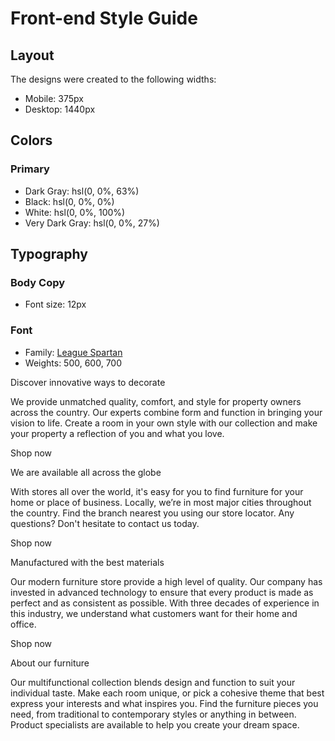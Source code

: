 # Front-end Style Guide

## Layout

The designs were created to the following widths:

- Mobile: 375px
- Desktop: 1440px

## Colors

### Primary

- Dark Gray: hsl(0, 0%, 63%)
- Black: hsl(0, 0%, 0%)
- White: hsl(0, 0%, 100%)
- Very Dark Gray: hsl(0, 0%, 27%)

## Typography

### Body Copy

- Font size: 12px

### Font

- Family: [League Spartan](https://fonts.google.com/specimen/League+Spartan)
- Weights: 500, 600, 700

Discover innovative ways to decorate

  We provide unmatched quality, comfort, and style for property owners across the country. 
  Our experts combine form and function in bringing your vision to life. Create a room in your 
  own style with our collection and make your property a reflection of you and what you love.

  Shop now

  We are available all across the globe

  With stores all over the world, it's easy for you to find furniture for your home or place of business. 
  Locally, we’re in most major cities throughout the country. Find the branch nearest you using our 
  store locator. Any questions? Don't hesitate to contact us today.

  Shop now

  Manufactured with the best materials

  Our modern furniture store provide a high level of quality. Our company has invested in advanced technology 
  to ensure that every product is made as perfect and as consistent as possible. With three decades of 
  experience in this industry, we understand what customers want for their home and office.

  Shop now

  About our furniture

  Our multifunctional collection blends design and function to suit your individual taste.
  Make each room unique, or pick a cohesive theme that best express your interests and what
  inspires you. Find the furniture pieces you need, from traditional to contemporary styles
  or anything in between. Product specialists are available to help you create your dream space.